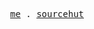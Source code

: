 <p align="center">
  <samp>
    <a href="https://lvmn.org">me</a> .
    <a href="https://git.sr.ht/~lovelymono">sourcehut</a>
  </samp>
</p>
